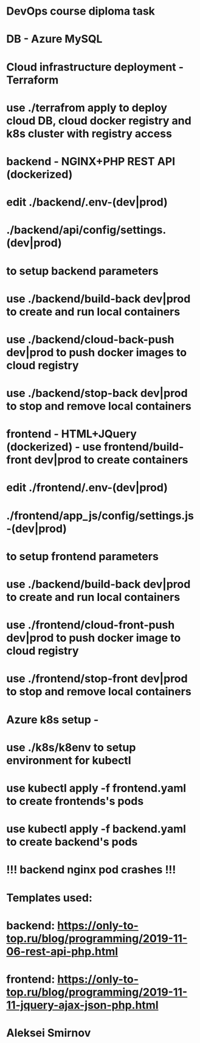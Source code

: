 # DevOps course diploma task
# DB - Azure MySQL
# Cloud infrastructure deployment - Terraform
#        use ./terrafrom apply to deploy cloud DB, cloud docker registry and k8s cluster with registry access
# backend - NGINX+PHP REST API (dockerized)
#        edit ./backend/.env-(dev|prod)
#             ./backend/api/config/settings.(dev|prod)
#           to setup backend parameters
#        use ./backend/build-back dev|prod to create and run local containers
#	 use ./backend/cloud-back-push dev|prod to push docker images to cloud registry
#	 use ./backend/stop-back dev|prod to stop and remove local containers
#
# frontend - HTML+JQuery (dockerized) - use frontend/build-front dev|prod to create containers
#        edit ./frontend/.env-(dev|prod)
#             ./frontend/app_js/config/settings.js-(dev|prod) 
#           to setup frontend parameters
#        use ./backend/build-back dev|prod to create and run local containers
#	 use ./frontend/cloud-front-push dev|prod to push docker image to cloud registry
#	 use ./frontend/stop-front dev|prod to stop and remove local containers
#
# Azure k8s setup - 
#        use ./k8s/k8env to setup environment for kubectl
#	 use kubectl apply -f frontend.yaml to create frontends's pods
#	 use kubectl apply -f backend.yaml to create backend's pods
#	!!! backend nginx pod crashes !!!
#
# Templates used:
# backend: https://only-to-top.ru/blog/programming/2019-11-06-rest-api-php.html
# frontend: https://only-to-top.ru/blog/programming/2019-11-11-jquery-ajax-json-php.html
# Aleksei Smirnov
